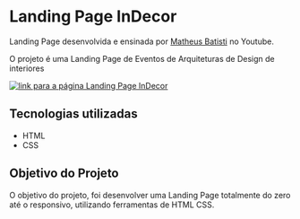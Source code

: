 # Landing Page InDecor 

<p> Landing Page desenvolvida e ensinada por <a href="https://www.youtube.com/watch?v=6wd7PK3G7Zo&t=3009s&ab_channel=MatheusBattisti-HoradeCodar">Matheus Batisti</a> no Youtube.
<p>O projeto é uma Landing Page de Eventos de Arquiteturas de Design de interiores</p>

[<img src="indecor.gif" alt="link para a página Landing Page InDecor">](https://adrianoasz.github.io/LandingPageInDecor/)

## Tecnologias utilizadas

- HTML
- CSS

## Objetivo do Projeto

<p>O objetivo do projeto, foi desenvolver uma Landing Page totalmente do zero até o responsivo, utilizando ferramentas de HTML CSS.</p>
